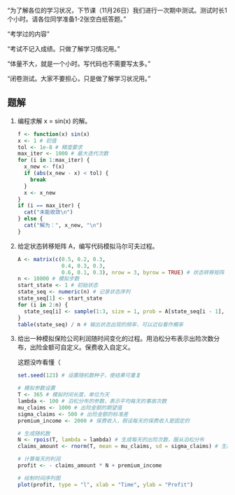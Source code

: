 “为了解各位的学习状况，下节课（11月26日）我们进行一次期中测试。测试时长1个小时。请各位同学准备1-2张空白纸答题。”

“考学过的内容”

“考试不记入成绩。只做了解学习情况用。”

“体量不大，就是一个小时。写代码也不需要写太多。”

“闭卷测试。大家不要担心，只是做了解学习状况用。”

## 题解

1. 编程求解 x = sin(x) 的解。

   ``` R
   f <- function(x) sin(x)
   x <- 1 # 初值
   tol <- 1e-8 # 精度要求
   max_iter <- 1000 # 最大迭代次数
   for (i in 1:max_iter) {
     x_new <- f(x)
     if (abs(x_new - x) < tol) {
       break
     }
     x <- x_new
   }
   if (i == max_iter) {
     cat("未能收敛\n")
   } else {
     cat("解为：", x_new, "\n")
   }
   ```

2. 给定状态转移矩阵 A，编写代码模拟马尔可夫过程。

   ``` R
   A <- matrix(c(0.5, 0.2, 0.3,
                 0.4, 0.3, 0.3,
                 0.6, 0.1, 0.3), nrow = 3, byrow = TRUE) # 状态转移矩阵
   n <- 10000 # 模拟步数
   start_state <- 1 # 初始状态
   state_seq <- numeric(n) # 记录状态序列
   state_seq[1] <- start_state
   for (i in 2:n) {
     state_seq[i] <- sample(1:3, size = 1, prob = A[state_seq[i - 1], ])
   }
   table(state_seq) / n # 输出状态出现的频率，可以近似看作概率
   ```

3. 给出一种模拟保险公司利润随时间变化的过程。用泊松分布表示出险次数分布，出险金额可自定义。保费收入自定义。

   这题没咋看懂（

   ``` R
   set.seed(123) # 设置随机数种子，使结果可重复
   
   # 模拟参数设置
   T <- 365 # 模拟时间长度，单位为天
   lambda <- 100 # 泊松分布的参数，表示平均每天的事故次数
   mu_claims <- 1000 # 出险金额的期望值
   sigma_claims <- 500 # 出险金额的标准差
   premium_income <- 2000 # 保费收入，假设每天的保费收入是固定的
   
   # 生成随机数
   N <- rpois(T, lambda = lambda) # 生成每天的出险次数，服从泊松分布
   claims_amount <- rnorm(T, mean = mu_claims, sd = sigma_claims) # 生成每天的出险金额，服从正态分布
   
   # 计算每天的利润
   profit <- - claims_amount * N + premium_income
   
   # 绘制时间序列图
   plot(profit, type = "l", xlab = "Time", ylab = "Profit")
   ```

   